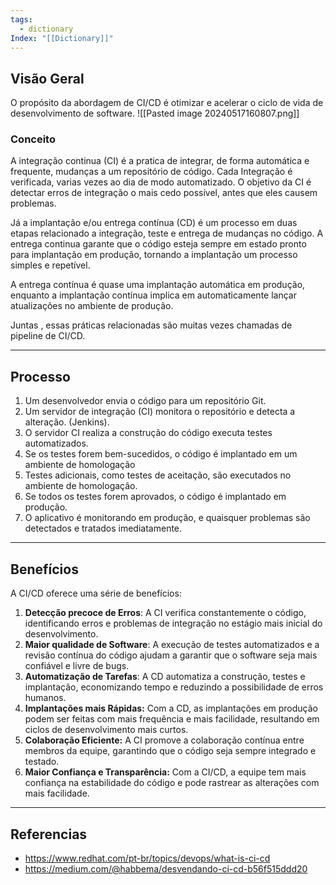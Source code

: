 ```yaml
---
tags:
  - dictionary
Index: "[[Dictionary]]"
---
```


## Visão Geral

O propósito da abordagem de CI/CD é otimizar e acelerar o ciclo de vida de desenvolvimento de software.
![[Pasted image 20240517160807.png]]

### Conceito
A integração continua (CI) é  a pratica de integrar, de forma automática e frequente, mudanças a um repositório de código.
Cada Integração é verificada, varias vezes ao dia de modo automatizado. O objetivo da CI é detectar erros de integração o mais cedo possível, antes que eles causem problemas.

Já a implantação e/ou entrega contínua (CD) é um processo em duas etapas relacionado a integração, teste e entrega de mudanças no código. A entrega continua garante que o código esteja sempre em estado pronto para implantação em produção, tornando a implantação um processo simples e repetível.

A entrega contínua é quase uma implantação automática em produção, enquanto a implantação contínua implica em automaticamente lançar atualizações no ambiente de produção.

Juntas , essas práticas relacionadas são muitas vezes chamadas de pipeline de CI/CD.

---
## Processo
1. Um desenvolvedor envia o código para um repositório Git.
2. Um servidor de integração (CI) monitora o repositório e detecta a alteração. (Jenkins).
3. O servidor CI realiza a construção do código executa testes automatizados.
4. Se os testes forem bem-sucedidos, o código é implantado em um ambiente de homologação
5. Testes adicionais, como testes de aceitação, são executados no ambiente de homologação.
6. Se todos os testes forem aprovados, o código é implantado em produção.
7. O aplicativo é monitorando em produção, e quaisquer problemas são detectados e tratados imediatamente. 

---
## Benefícios

A CI/CD oferece uma série de benefícios:

1. **Detecção precoce de Erros**: A CI verifica constantemente o código, identificando erros e problemas de integração no estágio mais inicial do desenvolvimento. 
2. **Maior qualidade de Software**: A execução de testes automatizados e a revisão contínua do código ajudam a garantir que o software seja mais confiável e livre de bugs.
3. **Automatização de Tarefas**: A CD automatiza a construção, testes e implantação, economizando tempo e reduzindo a possibilidade de erros humanos.
4. **Implantações mais Rápidas:** Com a CD, as implantações em produção podem ser feitas com mais frequência e mais facilidade, resultando em ciclos de desenvolvimento mais curtos.
5. **Colaboração Eficiente:** A CI promove a colaboração contínua entre membros da equipe, garantindo que o código seja sempre integrado e testado.
6. **Maior Confiança e Transparência:** Com a CI/CD, a equipe tem mais confiança na estabilidade do código e pode rastrear as alterações com mais facilidade.

---
## Referencias
- https://www.redhat.com/pt-br/topics/devops/what-is-ci-cd
- https://medium.com/@habbema/desvendando-ci-cd-b56f515ddd20
